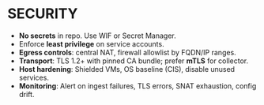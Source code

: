 # SECURITY

- **No secrets** in repo. Use WIF or Secret Manager.
- Enforce **least privilege** on service accounts.
- **Egress controls**: central NAT, firewall allowlist by FQDN/IP ranges.
- **Transport**: TLS 1.2+ with pinned CA bundle; prefer **mTLS** for collector.
- **Host hardening**: Shielded VMs, OS baseline (CIS), disable unused services.
- **Monitoring**: Alert on ingest failures, TLS errors, SNAT exhaustion, config drift.
